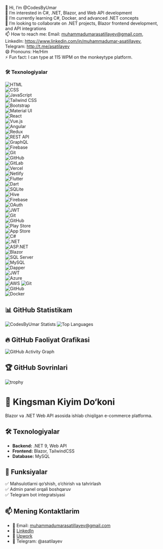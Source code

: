 👋 Hi, I’m @CodesByUmar <br>
👀 I’m interested in C#, .NET, Blazor, and Web API development <br>
🌱 I’m currently learning C#, Docker, and advanced .NET concepts<br>
💞️ I’m looking to collaborate on .NET projects, Blazor frontend development, and API integrations <br>
📫 How to reach me: Email: muhammadumarasatillayev@gmail.com, LinkedIn: https://www.linkedin.com/in/muhammadumar-asatillayev, Telegram: http://t.me/asatilayev <br>
😄 Pronouns: He/Him <br>
⚡ Fun fact: I can type at 115 WPM on the monkeytype platform. <br> 




### 🛠 Texnologiyalar
![HTML](https://img.shields.io/badge/-HTML5-E34F26?style=flat-square&logo=html5&logoColor=white)  
![CSS](https://img.shields.io/badge/-CSS3-1572B6?style=flat-square&logo=css3&logoColor=white)  
![JavaScript](https://img.shields.io/badge/-JavaScript-F7DF1E?style=flat-square&logo=javascript&logoColor=black)  
![Tailwind CSS](https://img.shields.io/badge/-TailwindCSS-38B2AC?style=flat-square&logo=tailwind-css&logoColor=white)  
![Bootstrap](https://img.shields.io/badge/-Bootstrap-7952B3?style=flat-square&logo=bootstrap&logoColor=white)  
![Material UI](https://img.shields.io/badge/-MaterialUI-0081CB?style=flat-square&logo=material-ui&logoColor=white)  
![React](https://img.shields.io/badge/-React-61DAFB?style=flat-square&logo=react&logoColor=black)  
![Vue.js](https://img.shields.io/badge/-Vue.js-4FC08D?style=flat-square&logo=vue.js&logoColor=white)  
![Angular](https://img.shields.io/badge/-Angular-DD0031?style=flat-square&logo=angular&logoColor=white)  
![Redux](https://img.shields.io/badge/-Redux-764ABC?style=flat-square&logo=redux&logoColor=white)  
![REST API](https://img.shields.io/badge/-RESTAPI-02569B?style=flat-square&logo=api&logoColor=white)  
![GraphQL](https://img.shields.io/badge/-GraphQL-E10098?style=flat-square&logo=graphql&logoColor=white)  
![Firebase](https://img.shields.io/badge/-Firebase-FFCA28?style=flat-square&logo=firebase&logoColor=black)  
![Git](https://img.shields.io/badge/-Git-F05032?style=flat-square&logo=git&logoColor=white)  
![GitHub](https://img.shields.io/badge/-GitHub-181717?style=flat-square&logo=github&logoColor=white)  
![GitLab](https://img.shields.io/badge/-GitLab-FC6D26?style=flat-square&logo=gitlab&logoColor=white)  
![Vercel](https://img.shields.io/badge/-Vercel-000000?style=flat-square&logo=vercel&logoColor=white)  
![Netlify](https://img.shields.io/badge/-Netlify-00C7B7?style=flat-square&logo=netlify&logoColor=white)  
![Flutter](https://img.shields.io/badge/-Flutter-02569B?style=flat-square&logo=flutter&logoColor=white)  
![Dart](https://img.shields.io/badge/-Dart-0175C2?style=flat-square&logo=dart&logoColor=white)  
![SQLite](https://img.shields.io/badge/-SQLite-003B57?style=flat-square&logo=sqlite&logoColor=white)  
![Hive](https://img.shields.io/badge/-Hive-FFD700?style=flat-square&logo=hive&logoColor=black)  
![Firebase](https://img.shields.io/badge/-Firebase-FFCA28?style=flat-square&logo=firebase&logoColor=black)  
![OAuth](https://img.shields.io/badge/-OAuth-1A237E?style=flat-square&logo=auth0&logoColor=white)  
![JWT](https://img.shields.io/badge/-JWT-000000?style=flat-square&logo=json-web-tokens&logoColor=white)  
![Git](https://img.shields.io/badge/-Git-F05032?style=flat-square&logo=git&logoColor=white)  
![GitHub](https://img.shields.io/badge/-GitHub-181717?style=flat-square&logo=github&logoColor=white)  
![Play Store](https://img.shields.io/badge/-PlayStore-34A853?style=flat-square&logo=google-play&logoColor=white)  
![App Store](https://img.shields.io/badge/-AppStore-0D96F6?style=flat-square&logo=app-store&logoColor=white)  
![C#](https://img.shields.io/badge/-C%23-239120?style=flat-square&logo=c-sharp&logoColor=white)  
![.NET](https://img.shields.io/badge/-.NET-512BD4?style=flat-square&logo=dotnet&logoColor=white)  
![ASP.NET](https://img.shields.io/badge/-ASP.NET-512BD4?style=flat-square&logo=dotnet&logoColor=white)  
![Blazor](https://img.shields.io/badge/-Blazor-512BD4?style=flat-square&logo=blazor&logoColor=white)  
![SQL Server](https://img.shields.io/badge/-SQLServer-CC2927?style=flat-square&logo=microsoft-sql-server&logoColor=white)  
![MySQL](https://img.shields.io/badge/-MySQL-4479A1?style=flat-square&logo=mysql&logoColor=white)  
![Dapper](https://img.shields.io/badge/-Dapper-3178C6?style=flat-square&logo=csharp&logoColor=white)  
![JWT](https://img.shields.io/badge/-JWT-000000?style=flat-square&logo=json-web-tokens&logoColor=white)  
![Azure](https://img.shields.io/badge/-Azure-0078D4?style=flat-square&logo=microsoft-azure&logoColor=white)  
![AWS](https://img.shields.io/badge/-AWS-FF9900?style=flat-square&logo=amazon-aws&logoColor=black)
![Git](https://img.shields.io/badge/-Git-F05032?style=flat-square&logo=git&logoColor=white)  
![GitHub](https://img.shields.io/badge/-GitHub-181717?style=flat-square&logo=github&logoColor=white)  
![Docker](https://img.shields.io/badge/-Docker-2496ED?style=flat-square&logo=docker&logoColor=white)



## 📊 GitHub Statistikam
![CodesByUmar Statists](https://github-readme-stats.vercel.app/api?username=your-github-username&show_icons=true&theme=dark)
![Top Languages](https://github-readme-stats.vercel.app/api/top-langs/?username=your-github-username&layout=compact&theme=dark)


## 🔥 GitHub Faoliyat Grafikasi
![GitHub Activity Graph](https://github-readme-activity-graph.vercel.app/graph?username=your-github-username&theme=react-dark)


## 🏆 GitHub Sovrinlari
![trophy](https://github-profile-trophy.vercel.app/?username=your-github-username&theme=onedark)



# 🛒 Kingsman Kiyim Do‘koni
Blazor va .NET Web API asosida ishlab chiqilgan e-commerce platforma.

## 🛠 Texnologiyalar
- **Backend:** .NET 9, Web API
- **Frontend:** Blazor, TailwindCSS
- **Database:** MySQL

## 🚀 Funksiyalar
✅ Mahsulotlarni qo‘shish, o‘chirish va tahrirlash  
✅ Admin panel orqali boshqaruv  
✅ Telegram bot integratsiyasi  



## 📫 Mening Kontaktlarim
- 📧 Email: muhammadumarasatillayev@gmail.com
- 💼 [LinkedIn](https://www.linkedin.com/in/muhammadumar-asatillayev/)
- 🚀 [Upwork](https://www.upwork.com/freelancers/~014b842cbbec53146a?mp_source=share)
- 📱 Telegram: @asatilayev






